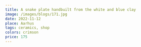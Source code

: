 ```yaml
---
title: A snake plate handbuilt from the white and blue clay
image: /images/blogs/171.jpg
date: 2022-11-12
place: Aarhus
tags: ceramics, shop
colors: crimson
price: 175
---
```

